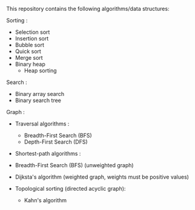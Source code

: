 This repository contains the following algorithms/data structures:

Sorting :
* Selection sort
* Insertion sort
* Bubble sort
* Quick sort
* Merge sort
* Binary heap
  * Heap sorting

Search :
* Binary array search
* Binary search tree

Graph :
* Traversal algorithms :
  * Breadth-First Search (BFS)
  * Depth-First Search (DFS)
  
* Shortest-path algorithms :
 * Breadth-First Search (BFS) (unweighted graph)
 * Dijksta's algorithm (weighted graph, weights must be positive values)

* Topological sorting (directed acyclic graph):
  * Kahn's algorithm